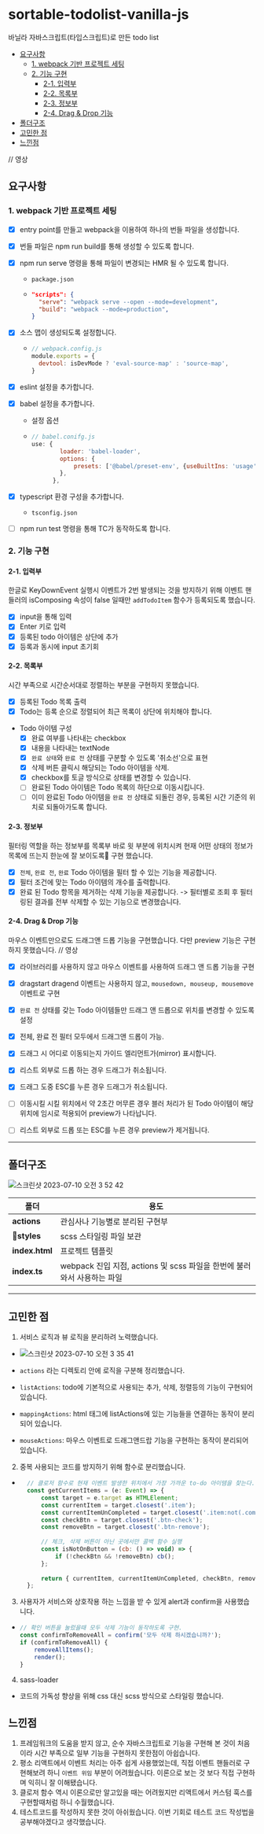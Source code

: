 # sortable-todolist-vanilla-js
바닐라 자바스크립트(타입스크립트)로 만든 todo list

* [요구사항](#요구사항)
    + [1. webpack 기반 프로젝트 세팅](#1-webpack-기반-프로젝트-세팅)
    + [2. 기능 구현](#2-기능-구현)
      + [2-1. 입력부](#2-1-입력부)
      + [2-2. 목록부](#2-2-목록부)
      + [2-3. 정보부](#2-3-정보부)
      + [2-4. Drag & Drop 기능](#2-4-Drag-&-Drop-기능)
* [폴더구조](#폴더구조)
* [고민한 점](#고민한-점)
* [느낀점](#느낀점)


// 영상

## 요구사항

### 1. webpack 기반 프로젝트 세팅
- [x] entry point를 만들고 webpack을 이용하여 하나의 번들 파일을 생성합니다.
- [x] 번들 파일은 npm run build를 통해 생성할 수 있도록 합니다.
- [x] npm run serve 명령을 통해 파일이 변경되는 HMR 될 수 있도록 합니다.
  - `package.json`
  - ```json
    "scripts": {
      "serve": "webpack serve --open --mode=development",
      "build": "webpack --mode=production",
    }
    ```
- [x] 소스 맵이 생성되도록 설정합니다.
  - ```javascript
    // webpack.config.js
    module.exports = {
      devtool: isDevMode ? 'eval-source-map' : 'source-map',
    }
    ```  
- [x] eslint 설정을 추가합니다.
- [x] babel 설정을 추가합니다.
  - 설정 옵션
  - ```javascript
    // babel.conifg.js
    use: {
            loader: 'babel-loader',
            options: {
                presets: ['@babel/preset-env', {useBuiltIns: 'usage',}],
            },
          },
    ```
- [x] typescript 환경 구성을 추가합니다.
  - `tsconfig.json`
- [ ] npm run test 명령을 통해 TC가 동작하도록 합니다.


### 2. 기능 구현
#### 2-1. 입력부
한글로 KeyDownEvent 실행시 이벤트가 2번 발생되는 것을 방지하기 위해 이벤트 핸들러의 isComposing 속성이 false 일때만 `addTodoItem` 함수가 등록되도록 했습니다.
  - [x] input을 통해 입력
  - [x] Enter 키로 입력
  - [x] 등록된 todo 아이템은 상단에 추가
  - [x] 등록과 동시에 input 초기회

#### 2-2. 목록부
시간 부족으로 시간순서대로 정렬하는 부분을 구현하지 못했습니다.
  - [x] 등록된 Todo 목록 출력
  - [x] Todo는 등록 순으로 정렬되어 최근 목록이 상단에 위치해야 합니다.
  - Todo 아이템 구성
    - [x] 완료 여부를 나타내는 checkbox
    - [x] 내용을 나타내는 textNode
    - [x] `완료 상태`와 `완료 전` 상태를 구분할 수 있도록 '취소선'으로 표현
    - [x] 삭제 버튼 클릭시 해당되는 Todo 아이템을 삭제.
    - [x] checkbox를 토글 방식으로 상태를 변경할 수 있습니다.
    - [ ] 완료된 Todo 아이템은 Todo 목록의 하단으로 이동시킵니다.
    - [ ] 이미 완료된 Todo 아이템을 `완료 전` 상태로 되돌린 경우, 등록된 시간 기준의 위치로 되돌아가도록 합니다.

#### 2-3. 정보부
필터링 역할을 하는 정보부를 목록부 바로 윗 부분에 위치시켜 현재 어떤 상태의 정보가 목록에 뜨는지 한눈에 잘 보이도록 구현 했습니다.
  - [x] `전체`, `완료 전`, `완료` Todo 아이템을 필터 할 수 있는 기능을 제공합니다.
  - [x] 필터 조건에 맞는 Todo 아이템의 개수를 출력합니다.
  - [x] 완료 된 Todo 항목을 제거하는 삭제 기능을 제공합니다. -> 필터별로 조회 후 필터링된 결과를 전부 삭제할 수 있는 기능으로 변경했습니다.

#### 2-4. Drag & Drop 기능
마우스 이벤트만으로도 드래그앤 드롭 기능을 구현했습니다. 다만 preview 기능은 구현하지 못했습니다.
// 영상
  - [x] 라이브러리를 사용하지 않고 마우스 이벤트를 사용하여 드래그 앤 드롭 기능을 구현
  - [x] dragstart dragend 이벤트는 사용하지 않고, `mousedown, mouseup, mousemove` 이벤트로 구현
  - [x] `완료 전` 상태를 갖는 Todo 아이템들만 드래그 앤 드롭으로 위치를 변경할 수 있도록 설정
  - [x] 전체, 완료 전 필터 모두에서 드래그앤 드롭이 가능.
  - [x] 드래그 시 어디로 이동되는지 가이드 엘리먼트가(mirror) 표시합니다.
  - [x] 리스트 외부로 드롭 하는 경우 드래그가 취소됩니다.
  - [x] 드래그 도중 ESC를 누른 경우 드래그가 취소됩니다.
  - [ ] 이동시킬 시킬 위치에서 약 2초간 머무른 경우 블러 처리가 된 Todo 아이템이 해당 위치에 임시로 적용되어 preview가 나타납니다.
  - [ ] 리스트 외부로 드롭 또는 ESC를 누른 경우 preview가 제거됩니다.


***


## 폴더구조
![스크린샷 2023-07-10 오전 3 52 42](https://github.com/jasmine-my/sortable-todolist-vanilla-js/assets/83268528/730e1aba-b63a-44af-b12e-3f751bc83631)


| 폴더           | 용도                                                                                        |
| -------------- | --------------------------------------------------------------------- |
| **actions**    | 관심사나 기능별로 분리된 구현부                       |
| **styles**      | scss 스타일링 파일 보관             |
| **index.html**   | 프로젝트 템플릿  |
| **index.ts**   | webpack 진입 지점, actions 및 scss 파일을 한번에 불러와서 사용하는 파일 |



***


## 고민한 점
1. 서비스 로직과 뷰 로직을 분리하려 노력했습니다.
  - ![스크린샷 2023-07-10 오전 3 35 41](https://github.com/jasmine-my/sortable-todolist-vanilla-js/assets/83268528/0a1420b7-b395-45d1-b54d-6ecf0e92c2b3)

  - `actions` 라는 디렉토리 안에 로직을 구분해 정리했습니다.
  - `listActions`: todo에 기본적으로 사용되는 추가, 삭제, 정렬등의 기능이 구현되어 있습니다.
  - `mappingActions`: html 태그에 listActions에 있는 기능들을 연결하는 동작이 분리되어 있습니다.
  - `mouseActions`: 마우스 이벤트로 드래그앤드랍 기능을 구현하는 동작이 분리되어 있습니다.
    
2. 중복 사용되는 코드를 방지하기 위해 함수로 분리했습니다.
  - ```javascript
      // 클로저 함수로 현재 이벤트 발생한 위치에서 가장 가까운 to-do 아이템을 찾는다.
      const getCurrentItems = (e: Event) => {
          const target = e.target as HTMLElement;
          const currentItem = target.closest('.item');
          const currentItemUnCompleted = target.closest('.item:not(.completed)');
          const checkBtn = target.closest('.btn-check');
          const removeBtn = target.closest('.btn-remove');
      
          // 체크, 삭제 버튼이 아닌 곳에서만 콜백 함수 실행
          const isNotOnButton = (cb: () => void) => {
              if (!checkBtn && !removeBtn) cb();
          };
      
          return { currentItem, currentItemUnCompleted, checkBtn, removeBtn, isNotOnButton };
      };
    ```     
3. 사용자가 서비스와 상호작용 하는 느낌을 받 수 있게 alert과 confirm을 사용했습니다.
  - ```javascript
    // 확인 버튼을 눌렀을때 모두 삭제 기능이 동작하도록 구현.
    const confirmToRemoveAll = confirm('모두 삭제 하시겠습니까?');
    if (confirmToRemoveAll) {
        removeAllItems();
        render();
    }
    ```

4. sass-loader
  - 코드의 가독성 향상을 위해 css 대신 scss 방식으로 스타일링 했습니다.


## 느낀점
1. 프레임워크의 도움을 받지 않고, 순수 자바스크립트로 기능을 구현해 본 것이 처음이라 시간 부족으로 일부 기능을 구현하지 못한점이 아쉽습니다.
2. 평소 리액트에서 이벤트 처리는 아주 쉽게 사용했었는데, 직접 이벤트 핸들러로 구현해보려 하니 `이벤트 위임` 부분이 어려웠습니다. 이론으로 보는 것 보다 직접 구현하며 익히니 잘 이해됐습니다.
3. 클로저 함수 역시 이론으로만 알고있을 때는 어려웠지만 리액트에서 커스텀 훅스를 구현할때처럼 하니 수월했습니다.
4. 테스트코드를 작성하지 못한 것이 아쉬웠습니다. 이번 기회로 테스트 코드 작성법을 공부해야겠다고 생각했습니다.
